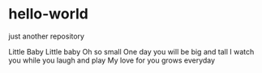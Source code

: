 hello-world
===========

just another repository

Little Baby
Little baby Oh so small 
One day you will be big and tall
I watch you while you laugh and play 
My love for you grows everyday
